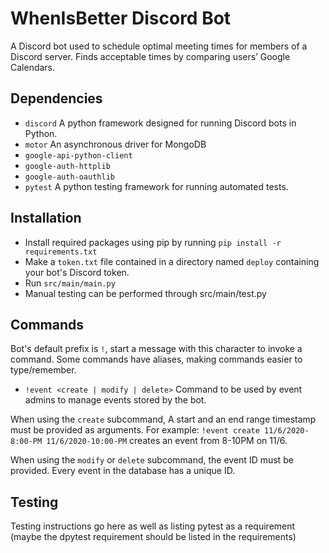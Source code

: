 # WhenIsBetter Discord Bot

A Discord bot used to schedule optimal meeting times for members of a Discord server. Finds acceptable times by comparing users’ Google Calendars.

## Dependencies
- `discord` A python framework designed for running Discord bots in Python.
- `motor` An asynchronous driver for MongoDB
- `google-api-python-client` 
- `google-auth-httplib`
- `google-auth-oauthlib` 
- `pytest` A python testing framework for running automated tests.

## Installation
- Install required packages using pip by running `pip install -r requirements.txt`
- Make a `token.txt` file contained in a directory named `deploy` containing your bot's Discord token.
- Run `src/main/main.py`
- Manual testing can be performed through src/main/test.py

## Commands
Bot's default prefix is `!`, start a message with this character to invoke a command.
Some commands have aliases, making commands easier to type/remember.
- `!event <create | modify | delete>` Command to be used by event admins to manage events stored by the bot.

When using the `create` subcommand, A start and an end range timestamp must be provided as arguments. For example:
`!event create 11/6/2020-8:00-PM 11/6/2020-10:00-PM` creates an event from 8-10PM on 11/6.

When using the `modify` or `delete` subcommand, the event ID must be provided. Every event in the database has a unique ID.


## Testing
Testing instructions go here as well as listing pytest as a requirement (maybe the dpytest requirement should be listed in the requirements)